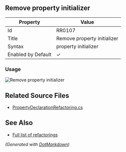 ## Remove property initializer

| Property           | Value                       |
| ------------------ | --------------------------- |
| Id                 | RR0107                      |
| Title              | Remove property initializer |
| Syntax             | property initializer        |
| Enabled by Default | &#x2713;                    |

### Usage

![Remove property initializer](../../images/refactorings/RemovePropertyInitializer.png)

## Related Source Files

* [PropertyDeclarationRefactoring.cs](../../src/Refactorings/CSharp/Refactorings/PropertyDeclarationRefactoring.cs)

## See Also

* [Full list of refactorings](Refactorings.md)

*\(Generated with [DotMarkdown](http://github.com/JosefPihrt/DotMarkdown)\)*